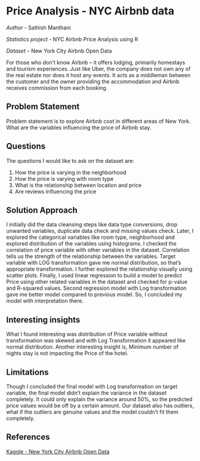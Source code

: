 # Price Analysis - NYC Airbnb data

*Author* - Sathish Manthani

*Statistics project* - NYC Airbnb Price Analysis using R

*Dataset* – New York City Airbnb Open Data

For those who don’t know Airbnb – it offers lodging, primarily homestays and tourism experiences. Just like Uber, the company does not own any of the real estate nor does it host any events. It acts as a middleman between the customer and the owner providing the accommodation and Airbnb receives commission from each booking.

## Problem Statement

Problem statement is to explore Airbnb cost in different areas of New York. What are the variables influencing the price of Airbnb stay.

## Questions

The questions I would like to ask on the dataset are:
1.	How the price is varying in the neighborhood
2.	How the price is varying with room type
3.	What is the relationship between location and price
4.	Are reviews influencing the price

## Solution Approach

I initially did the data cleansing steps like data type conversions, drop unwanted variables, duplicate data check and missing values check.
Later, I explored the categorical variables like room type, neighborhood and explored distribution of the variables using histograms.
I checked the correlation of price variable with other variables in the dataset. Correlation tells us the strength of the relationship between the variables. 
Target variable with LOG transformation gave me normal distribution, so that’s appropriate transformation. I further explored the relationship visually using scatter plots.
Finally, I used linear regression to build a model to predict Price using other related variables in the dataset and checked for p-value and R-squared values. Second regression model with Log transformation gave me better model compared to previous model. So, I concluded my model with interpretation there.


## Interesting insights

What I found interesting was distribution of Price variable without transformation was skewed and with Log Transformation it appeared like normal distribution. 
Another interesting insight is, Minimum number of nights stay is not impacting the Price of the hotel.

## Limitations 

Though I concluded the final model with Log transformation on target variable, the final model didn’t explain the variance in the dataset completely. It could only explain the variance around 50%, so the predicted price values would be off by a certain amount. Our dataset also has outliers, what if the outliers are genuine values and the model couldn’t fit them completely. 

## References

[Kaggle - New York City Airbnb Open Data](https://www.kaggle.com/dgomonov/new-york-city-airbnb-open-data)
